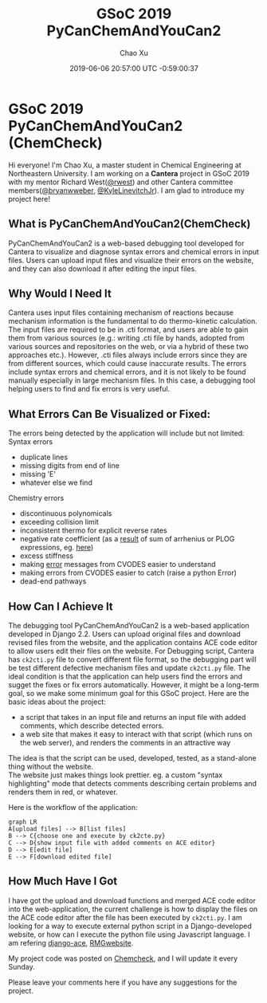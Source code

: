 ﻿---
title: GSoC 2019 PyCanChemAndYouCan2
date: 2019-06-06 20:57:00 UTC -0:59:00:37
slug: GSoC 2019
tags: GSoC 2019
description:  2019 Google Summer of Code Cnatera Project Blog 
type: text
author: Chao Xu

---

# GSoC 2019 PyCanChemAndYouCan2 (ChemCheck)
Hi everyone! I'm Chao Xu, a master student in Chemical Engineering at Northeastern University. I am working on a **Cantera** project in GSoC 2019 with my mentor Richard West([@rwest](https://github.com/rwest)) and other Cantera committee members([@bryanwweber](https://github.com/bryanwweber), [@KyleLinevitchJr](https://github.com/KyleLinevitchJr)). I am glad to introduce my project here!

## What is PyCanChemAndYouCan2(ChemCheck)

PyCanChemAndYouCan2 is a web-based debugging tool developed for Cantera to visualize and diagnose syntax errors and chemical errors in input files. Users can upload  input files and visualize their errors on the website, and they can also download it after editing the input files.

## Why Would I Need It

Cantera uses input files containing mechanism of reactions because mechanism information is the fundamental to do thermo-kinetic calculation. The input files are required to be in .cti format, and users are able to gain them from various sources (e.g.: writing .cti file by hands, adopted from various sources and repositories on the web, or via a hybrid of these two approaches etc.).   However, .cti files always include errors since they are from different sources, which could cause  inaccurate results. The errors include syntax errors and chemical errors, and it is not likely to be found manually especially in large mechanism files. In this case, a debugging tool helping users to find and fix errors is very useful. 
## What Errors Can Be Visualized or Fixed:
The errors being detected by the application will include but not limited:
Syntax errors

-   duplicate lines
-   missing digits from end of line
-   missing 'E'
-   whatever else we find

Chemistry errors

-   discontinuous polynomicals
-   exceeding collision limit
-   inconsistent thermo for explicit reverse rates
-   negative rate coefficient (as a  [result](https://github.com/comocheng/wiki/issues/375#)  of sum of arrhenius or PLOG expressions, eg.  [here](https://github.com/Cantera/cantera-website/issues/77))
-   excess stiffness
-   making  [error](https://github.com/comocheng/wiki/issues/375#)  messages from CVODES easier to understand
-   making errors from CVODES easier to catch (raise a python Error)
-   dead-end pathways
## How Can I Achieve It

The debugging tool PyCanChemAndYouCan2 is a web-based application developed in Django 2.2.  Users can upload original files and download revised files from the website, and the application contains  ACE code editor to allow users edit their files on the website. For Debugging script, Cantera has `ck2cti.py` file to convert different file format, so the debugging part will be test different defective mechanism files and update `ck2cti.py` file. The ideal condition is that the application can help users find the errors and sugget the fixes or fix errors automatically. However, it might be a long-term goal, so we make some minimum goal for this GSoC project.
Here are the basic ideas about the project:
 -   a script that takes in an input file and returns an input file with added comments, which describe detected errors.
-   a web site that makes it easy to interact with that script (which runs on the web server), and renders the comments in an attractive way

The idea is that the script can be used, developed, tested, as a stand-alone thing without the website.  
The website just makes things look prettier. eg. a custom "syntax highlighting" mode that detects comments describing certain problems and renders them in red, or whatever.

Here is the workflow of the application:

```	mermaid
graph LR
A[upload files] --> B[list files]
B --> C{choose one and execute by ck2cte.py}
C --> D{show input file with added comments on ACE editor}
D --> E[edit file]
E --> F[download edited file]
```
## How Much Have I Got
I have got the upload and download functions and merged ACE code editor into the web-application, the current challenge is how to display the files on the ACE code editor after the file has been executed by `ck2cti.py`.
I am looking for a way to execute external python script in a Django-developed website, or how can I execute the python file using Javascript language. I am refering [django-ace]([https://github.com/django-ace/django-ace](https://github.com/django-ace/django-ace)), [RMGwebsite]([https://github.com/ReactionMechanismGenerator/RMG-website](https://github.com/ReactionMechanismGenerator/RMG-website)).

My project code was posted on [Chemcheck]([https://github.com/comocheng/ChemCheck](https://github.com/comocheng/ChemCheck)), and I will update it every Sunday.

Please leave your comments here if you have any suggestions for the project.

